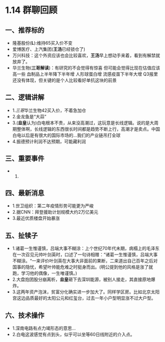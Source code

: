 # 1.14 群聊回顾

## 一、推荐标的
+ 隆基股份(**L**):维持65买入价不变
+ 爱博医疗、上汽集团(**王汤**已经锁仓了)
+ 万兴科技：这个外资应该也会比较喜欢，**王汤**早上想动手来着，看到有解禁就放弃了。
+ 华兰生物(**三哥解读**)：有研究的不会觉得有惊喜 但可能会觉得比现在估值应该高一些 血制品上半年降下半年增 人形球蛋白增 流感疫苗下半年大增 Q3报里还没有体现，但关键的是个人比较看好单抗这块的前景


## 二、逻辑讲解
+ 1.*三哥*华兰生物42买入价，不着急加仓
+ 2.金龙鱼是“大蒜”
+ 3.(**韭皇**认为)白电根本不贵，从来没高潮过，这玩意是长线逻辑。说的是大周期整体啊，长线逻辑的东西很长时间都是趋势不断上行，高潮才是卖点。中国白电以后是有很大的国际市场的…我们的产业链吊打全球
+ 4.振德预计利润不达预期，可能藏利润

## 三、重要事件
+ 1.

## 四、最新消息
+ 1.世卫组织：第二年疫情形势可能更为严峻
+ 2.据CNN：拜登援助计划规模大约2万亿美元
+ 3.最近优质楼盘开始暴涨

## 五、扯犊子
+ 1.诸葛一生惟谨慎，吕端大事不糊涂：上个世纪70年代未期，病榻上的毛泽东在一次召见元帅叶剑英时，口述了一句诗相赠：“诸葛一生惟谨慎，吕端大事不糊涂。“一来评价叶剑英在大事大非面前的果断，二来道出自己百年之后对国事的隐忧，希望叶帅能危难之时挺身而出。(明公提到他的风格是涨了就跑，学习他的偶像，一生唯谨慎。)
+ 2.大盘抱团股分崩离析，**韭皇**砸下去深圳能源，被别人接走，其直接原地爆炸。
+ 3.这两年资产泡沫，贫富分化确实进一步加大了。同样学区房。比如北京太阳宫这边品质最好的太阳公元和红玺台，过去一年小户型明显涨不过大户型。

## 六、技术操作
+ 1.深南电路有点力竭形态的意思…
+ 2.白电这波感觉有点到头，似乎可以坐等60日线附近的介入点。